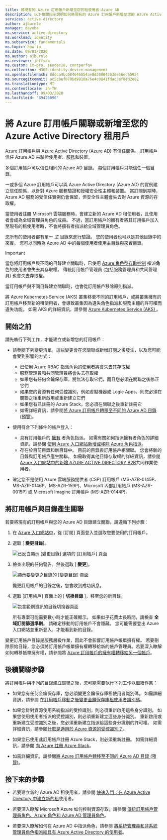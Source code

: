 ```yaml
---
title: 將現有的 Azure 訂用帳戶新增至您的租使用者-Azure AD
description: 以下相關指示說明如何將現有的 Azure 訂用帳戶新增至您的 Azure Active Directory 租用戶。
services: active-directory
author: ajburnle
manager: daveba
ms.service: active-directory
ms.workload: identity
ms.subservice: fundamentals
ms.topic: how-to
ms.date: 09/01/2020
ms.author: ajburnle
ms.reviewer: jeffsta
ms.custom: it-pro, seodec18, contperfq4
ms.collection: M365-identity-device-management
ms.openlocfilehash: 8ddca4bc684646854ae8d308043b3de56ec65924
ms.sourcegitcommit: ac5cbef0706d9910a76e4c0841fdac3ef8ed2e82
ms.translationtype: MT
ms.contentlocale: zh-TW
ms.lasthandoff: 09/03/2020
ms.locfileid: "89426090"
---
```

# <a name="associate-or-add-an-azure-subscription-to-your-azure-active-directory-tenant"></a>將 Azure 訂用帳戶關聯或新增至您的 Azure Active Directory 租用戶

Azure 訂用帳戶與 Azure Active Directory (Azure AD) 有信任關係。 訂用帳戶信任 Azure AD 來驗證使用者、服務和裝置。

多個訂用帳戶可以信任相同的 Azure AD 目錄。 每個訂用帳戶只能信任一個目錄。

一或多個 Azure 訂用帳戶可以與 Azure Active Directory (Azure AD) 的實例建立信任關係，以針對 Azure 服務驗證和授權安全性主體和裝置。  當訂閱到期時，Azure AD 服務的受信任實例仍會保留，但安全性主體會失去對 Azure 資源的存取權。

當使用者註冊 Microsoft 雲端服務時，會建立新的 Azure AD 租使用者，且使用者會成為全域管理員角色的成員。 不過，當訂用帳戶的擁有者將其訂用帳戶加入至現有的租使用者時，不會將擁有者指派給全域管理員角色。

您所有的使用者都有單一 *主* 目錄來進行驗證。 您的使用者也可以是其他目錄中的來賓。 您可以同時為 Azure AD 中的每個使用者使用主目錄與來賓目錄。

> [!Important]
> 當您將訂用帳戶與不同的目錄建立關聯時，已使用 [Azure 角色型存取控制](../../role-based-access-control/role-assignments-portal.md) 指派角色的使用者會失去其存取權。 傳統訂用帳戶管理員 (包括服務管理員和共同管理員) 也會失去存取權。
>
> 當訂用帳戶與不同目錄建立關聯時，也會從訂用帳戶移除原則指派。
>
> 將 Azure Kubernetes Service (AKS) 叢集移至不同的訂用帳戶，或將叢集擁有的訂用帳戶移至新的租使用者，會導致叢集因為遺失角色指派和服務主體的許可權而遺失功能。 如需 AKS 的詳細資訊，請參閱 [Azure Kubernetes Service (AKS) ](../../aks/index.yml)。

## <a name="before-you-begin"></a>開始之前

請先執行下列工作，才能建立或新增您的訂用帳戶：

- 請參閱下列變更清單，這些變更會在您關聯或新增訂閱之後發生，以及您可能會受到影響的方式：

  - 已使用 Azure RBAC 指派角色的使用者將會失去其存取權
  - 服務管理員和共同管理員將會失去存取權
  - 如果您有任何金鑰保存庫，將無法存取它們，而且您必須在關聯之後修正它們
  - 如果您的資源有任何受控識別，例如虛擬機器或 Logic Apps，則您必須在關聯之後重新啟用或重新建立它們
  - 如果您有已註冊的 Azure Stack，您必須在關聯之後重新註冊它
  - 如需詳細資訊，請參閱[將 Azure 訂用帳戶轉移至不同的 Azure AD 目錄 (預覽)](../../role-based-access-control/transfer-subscription.md)。

- 使用符合下列條件的帳戶登入：

  - 具有訂用帳戶的 [擁有](../../role-based-access-control/built-in-roles.md#owner) 者角色指派。 如需有關如何指派擁有者角色的詳細資訊，請參閱 [使用 Azure 入口網站新增或移除 Azure 角色指派](../../role-based-access-control/role-assignments-portal.md)。
  - 存在於目前目錄和新目錄中。 目前的目錄與訂用帳戶相關聯。 您會將新的目錄與訂用帳戶產生關聯。 如需取得其他目錄存取權的詳細資訊，請參閱 [Azure 入口網站中的新增 AZURE ACTIVE DIRECTORY B2B](../external-identities/add-users-administrator.md)共同作業使用者。

- 確定您不是使用 Azure 雲端服務提供者 (CSP) 訂用帳戶 (MS-AZR-0145P、MS-AZR-0146P、MS-AZR-159P)、Microsoft 內部訂用帳戶 (MS-AZR-0015P) 或 Microsoft Imagine 訂用帳戶 (MS-AZR-0144P)。

## <a name="associate-a-subscription-to-a-directory"></a>將訂用帳戶與目錄產生關聯<a name="to-associate-an-existing-subscription-to-your-azure-ad-directory"></a>

若要將現有的訂用帳戶與您的 Azure AD 目錄建立關聯，請遵循下列步驟：

1. 在 [Azure 入口網站中](https://portal.azure.com/#blade/Microsoft_Azure_Billing/SubscriptionsBlade)，從 [訂閱] 頁面登入並選取您要使用的訂用帳戶。

1. 選取 [ **變更目錄**]。

   ![已反白顯示 [變更目錄] 選項的 [訂用帳戶] 頁面](media/active-directory-how-subscriptions-associated-directory/change-directory-in-azure-subscriptions.png)

1. 檢查出現的任何警告，然後選取 [ **變更**]。

   ![顯示要變更之目錄的 [變更目錄] 頁面](media/active-directory-how-subscriptions-associated-directory/edit-directory-ui.png)

   變更訂用帳戶的目錄之後，您會收到成功訊息。

1. 選取 [訂用帳戶] 頁面上的 [ **切換目錄** ]，移至您的新目錄。

   ![包含範例資訊的目錄切換器頁面](media/active-directory-how-subscriptions-associated-directory/directory-switcher.png)

   所有專案可能需要數小時才能正確顯示。 如果似乎花費太長時間，請檢查 **全域訂閱篩選準則**。 請確定移動的訂用帳戶不會隱藏。 您可能需要登出 Azure 入口網站並重新登入，才能看到新的目錄。

變更訂用帳戶目錄是服務層級作業，因此不會影響訂用帳戶帳單擁有權。 若要刪除原始目錄，您必須將訂用帳戶帳單擁有權轉移給新的帳戶管理員。若要深入瞭解如何轉移帳單擁有權，請參閱將 [Azure 訂用帳戶的擁有權轉移給另一個帳戶](../../cost-management-billing/manage/billing-subscription-transfer.md)。

## <a name="post-association-steps"></a>後續關聯步驟

將訂用帳戶與不同的目錄建立關聯之後，您可能需要執行下列工作以繼續作業：

- 如果您有任何金鑰保存庫，您必須變更金鑰保存庫租使用者識別碼。 如需詳細資訊，請參閱 [在訂用帳戶移動之後變更金鑰保存庫租使用者識別碼](../../key-vault/general/move-subscription.md)。

- 如果您針對資源使用系統指派的受控識別，則必須重新啟用這些身分識別。 如果您使用使用者指派的受控識別，則必須重新建立這些身分識別。 重新啟用或重新建立受控識別之後，您必須重新建立指派給這些身分識別的許可權。 如需詳細資訊，請參閱[什麼是適用於 Azure 資源的受控識別？](../managed-identities-azure-resources/overview.md)。

- 如果您已使用此訂用帳戶註冊 Azure Stack，則必須重新註冊。 如需詳細資訊，請參閱 [向 Azure 註冊 Azure Stack](/azure-stack/operator/azure-stack-registration)。

- 如需詳細資訊，請參閱[將 Azure 訂用帳戶轉移至不同的 Azure AD 目錄 (預覽)](../../role-based-access-control/transfer-subscription.md)。

## <a name="next-steps"></a>接下來的步驟

- 若要建立新的 Azure AD 租使用者，請參閱 [快速入門：在 Azure Active Directory 中建立新的租](active-directory-access-create-new-tenant.md)使用者。

- 若要深入瞭解 Microsoft Azure 如何控制資源存取，請參閱 [傳統訂用帳戶管理員角色、Azure 角色和 Azure AD 管理員角色](../../role-based-access-control/rbac-and-directory-admin-roles.md)。

- 若要深入瞭解如何在 Azure AD 中指派角色，請參閱 [將系統管理員和非系統管理員角色指派給具有 Azure Active Directory 的使用者](active-directory-users-assign-role-azure-portal.md)。
